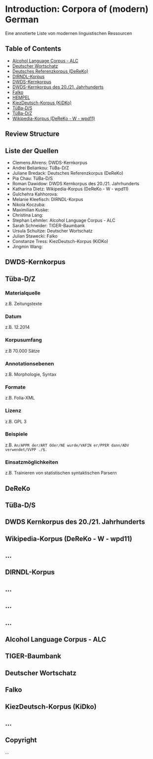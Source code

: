 # Introduction: Corpora of (modern) German
Eine annotierte Liste von modernen linguistischen Ressourcen

## Table of Contents
 * [Alcohol Language Corpus - ALC]()
 * [Deutscher Wortschatz]()
 * [Deutsches Referenzkorpus (DeReKo)]()
 * [DIRNDL-Korpus]()
 * [DWDS-Kernkorpus]()
 * [DWDS-Kernkorpus des 20./21. Jahrhunderts]()
 * [Falko]()
 * [HEMPEL]()
 * [KiezDeutsch-Korpus (KiDKo)]()
 * [TüBa-D/S]()
 * [TüBa-D/Z]()
 * [Wikipedia-Korpus (DeReKo - W - wpd11)]()

## Review Structure

## Liste der Quellen
 - Clemens Ahrens: DWDS-Kernkorpus
 - Andrei Beliankou: TüBa-D/Z
 - Juliane Bredack: Deutsches Referenzkorpus (DeReKo)
 - Pia Chau: TüBa-D/S
 - Roman Dawidow: DWDS Kernkorpus des 20./21. Jahrhunderts
 - Katharina Dietz: Wikipedia-Korpus (DeReKo - W - wpd11)
 - Gulchehra Kahhorova:
 - Melanie Kleefisch: DIRNDL-Korpus
 - Nikola Koczuba:
 - Maximilian Kuske:
 - Christina Lang:
 - Stephan Lehmler: Alcohol Language Corpus - ALC
 - Sarah Schneider: TIGER-Baumbank
 - Ursula Schultze: Deutscher Wortschatz
 - Julian Stawecki: Falko
 - Constanze Tress: KiezDeutsch-Korpus (KiDKo)
 - Jingmin Wang:

## DWDS-Kernkorpus

## Tüba-D/Z

### Materialquelle
  z.B. Zeitungstexte
### Datum
  z.B. 12.2014
### Korpusumfang
  z.B 70.000 Sätze
### Annotationsebenen
  z.B. Morphologie, Syntax
### Formate
  z.B. Folia-XML
### Lizenz
  z.B. GPL 3
### Beispiele
  z.B. `An/APPR der/ART Oder/NE wurde/VAFIN er/PPER dann/ADV verwendet/VVPP ./$.`
### Einsatzmöglichkeiten
  z.B. Trainieren von statistischen syntaktischen Parsern

## DeReKo

## TüBa-D/S

## DWDS Kernkorpus des 20./21. Jahrhunderts

## Wikipedia-Korpus (DeReKo - W - wpd11)

## ...

## DIRNDL-Korpus

## ...

## ...

## ...

## Alcohol Language Corpus - ALC

## TIGER-Baumbank

## Deutscher Wortschatz

## Falko

## KiezDeutsch-Korpus (KiDko)

## ...

## Copyright
...
